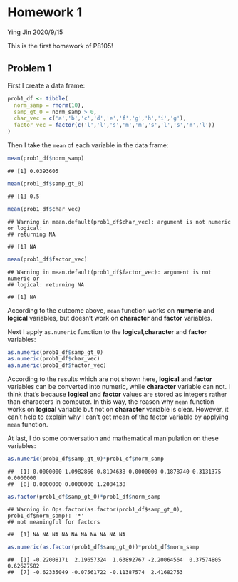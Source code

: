 Homework 1
================
Ying Jin
2020/9/15

This is the first homework of P8105\!

## Problem 1

First I create a data frame:

``` r
prob1_df <- tibble(
  norm_samp = rnorm(10),
  samp_gt_0 = norm_samp > 0,
  char_vec = c('a','b','c','d','e','f','g','h','i','g'),
  factor_vec = factor(c('l','l','s','m','m','s','l','s','m','l'))
)
```

Then I take the `mean` of each variable in the data frame:

``` r
mean(prob1_df$norm_samp)
```

    ## [1] 0.0393605

``` r
mean(prob1_df$samp_gt_0)
```

    ## [1] 0.5

``` r
mean(prob1_df$char_vec)
```

    ## Warning in mean.default(prob1_df$char_vec): argument is not numeric or logical:
    ## returning NA

    ## [1] NA

``` r
mean(prob1_df$factor_vec)
```

    ## Warning in mean.default(prob1_df$factor_vec): argument is not numeric or
    ## logical: returning NA

    ## [1] NA

According to the outcome above, `mean` function works on **numeric** and
**logical** variables, but doesn’t work on **character** and **factor**
variables.

Next I apply `as.numeric` function to the **logical**,**character** and
**factor** variables:

``` r
as.numeric(prob1_df$samp_gt_0)
as.numeric(prob1_df$char_vec)
as.numeric(prob1_df$factor_vec)
```

According to the results which are not shown here, **logical** and
**factor** variables can be converted into numeric, while **character**
variable can not. I think that’s because **logical** and **factor**
values are stored as integers rather than characters in computer. In
this way, the reason why `mean` function works on **logical** variable
but not on **character** variable is clear. However, it can’t help to
explain why I can’t get mean of the factor variable by applying `mean`
function.

At last, I do some conversation and mathematical manipulation on these
variables:

``` r
as.numeric(prob1_df$samp_gt_0)*prob1_df$norm_samp
```

    ##  [1] 0.0000000 1.0982866 0.8194638 0.0000000 0.1878740 0.3131375 0.0000000
    ##  [8] 0.0000000 0.0000000 1.2084138

``` r
as.factor(prob1_df$samp_gt_0)*prob1_df$norm_samp
```

    ## Warning in Ops.factor(as.factor(prob1_df$samp_gt_0), prob1_df$norm_samp): '*'
    ## not meaningful for factors

    ##  [1] NA NA NA NA NA NA NA NA NA NA

``` r
as.numeric(as.factor(prob1_df$samp_gt_0))*prob1_df$norm_samp
```

    ##  [1] -0.22008171  2.19657324  1.63892767 -2.20064564  0.37574805  0.62627502
    ##  [7] -0.62335049 -0.07561722 -0.11387574  2.41682753
